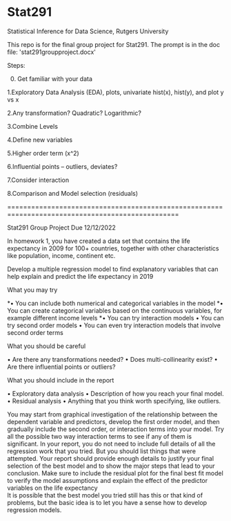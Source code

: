 # Stat291
Statistical Inference for Data Science, Rutgers University

This repo is for the final group project for Stat291. The prompt is in the doc file: 'stat291groupproject.docx'

Steps:

0. Get familiar with your data

1.Exploratory Data Analysis (EDA), plots, univariate hist(x), hist(y), and plot y vs x

2.Any transformation? Quadratic? Logarithmic?

3.Combine Levels

4.Define new variables

5.Higher order term (x^2)

6.Influential points – outliers, deviates?

7.Consider interaction

8.Comparison and Model selection (residuals)

=================================================================================================

Stat291 Group Project 
Due 12/12/2022

In homework 1, you have created a data set that contains the life expectancy in 2009 for 100+ countries, together with other characteristics like population, income, continent etc. 

Develop a multiple regression model to find explanatory variables that can help explain and predict the life expectancy in 2019

What you may try 

*•	You can include both numerical and categorical variables in the model
*•	You can create categorical variables based on the continuous variables, for example different income levels 
*•	You can try interaction models 
•	You can try second order models 
•	You can even try interaction models that involve second order terms 

What you should be careful  

•	Are there any transformations needed?
•	Does multi-collinearity exist?
•	Are there influential points or outliers?

What you should include in the report 

•	Exploratory data analysis 
•	Description of how you reach your final model. 
•	Residual analysis
•	Anything that you think worth specifying, like outliers. 

You may start from graphical investigation of the relationship between the dependent variable and predictors, develop the first order model, and then gradually include the second order, or interaction terms into your model. Try all the possible two way interaction terms to see if any of them is significant. 
In your report, you do not need to include full details of all the regression work that you tried. But you should list things that were attempted. Your report should provide enough details to justify your final selection of the best model and to show the major steps that lead to your conclusion. Make sure to include the residual plot for the final best fit model to verify the model assumptions and explain the effect of the predictor variables on the life expectancy  
It is possible that the best model you tried still has this or that kind of problems, but the basic idea is to let you have a sense how to develop regression models. 

